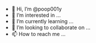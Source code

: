 - 👋 Hi, I’m @poop001y
- 👀 I’m interested in ...
- 🌱 I’m currently learning ...
- 💞️ I’m looking to collaborate on ...
- 📫 How to reach me ...

<!---
poop001y/poop001y is a ✨ special ✨ repository because its `README.md` (this file) appears on your GitHub profile.
You can click the Preview link to take a look at your changes.
--->
